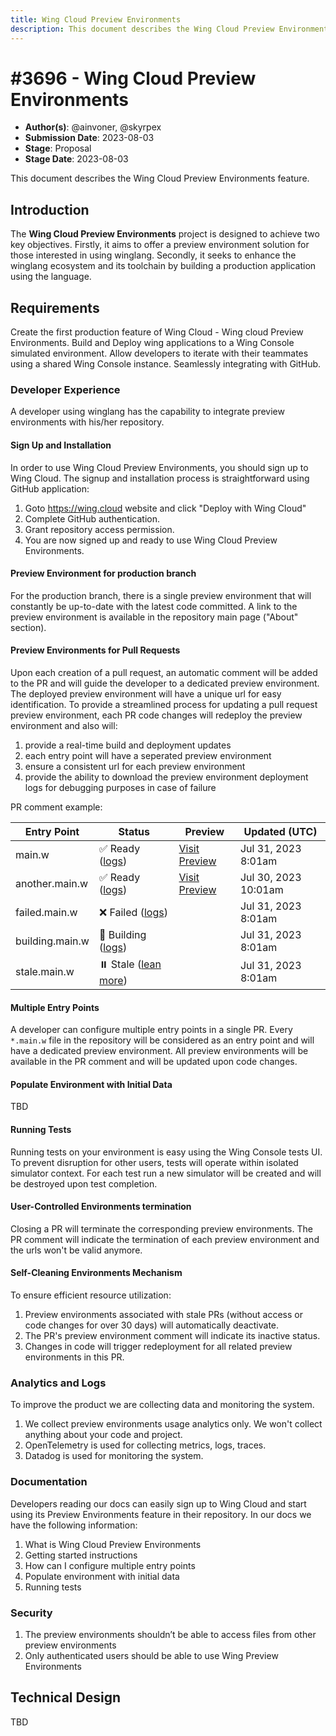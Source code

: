 ```yaml
---
title: Wing Cloud Preview Environments
description: This document describes the Wing Cloud Preview Environments feature.
---
```


# #3696 - Wing Cloud Preview Environments

- **Author(s)**: @ainvoner, @skyrpex
- **Submission Date**: 2023-08-03
- **Stage**: Proposal
- **Stage Date**: 2023-08-03

This document describes the Wing Cloud Preview Environments feature.

## Introduction
The **Wing Cloud Preview Environments** project is designed to achieve two key objectives. Firstly, it aims to offer a preview environment solution for those interested in using winglang.
Secondly, it seeks to enhance the winglang ecosystem and its toolchain by building a production application using the language.

## Requirements
Create the first production feature of Wing Cloud - Wing cloud Preview Environments.
Build and Deploy wing applications to a Wing Console simulated environment.
Allow developers to iterate with their teammates using a shared Wing Console instance.
Seamlessly integrating with GitHub.

### Developer Experience
A developer using winglang has the capability to integrate preview environments with his/her repository.

#### Sign Up and Installation
In order to use Wing Cloud Preview Environments, you should sign up to Wing Cloud.
The signup and installation process is straightforward using GitHub application:

1. Goto https://wing.cloud website and click "Deploy with Wing Cloud"
2. Complete GitHub authentication.
3. Grant repository access permission.
4. You are now signed up and ready to use Wing Cloud Preview Environments.

#### Preview Environment for production branch
For the production branch, there is a single preview environment that will constantly be up-to-date with the latest code committed.
A link to the preview environment is available in the repository main page ("About" section).

#### Preview Environments for Pull Requests
Upon each creation of a pull request, an automatic comment will be added to the PR and will guide the developer to a dedicated preview environment. The deployed preview environment will have a unique url for easy identification.
To provide a streamlined process for updating a pull request preview environment, each PR code changes will redeploy the preview environment and also will:
1. provide a real-time build and deployment updates
2. each entry point will have a seperated preview environment
3. ensure a consistent url for each preview environment
4. provide the ability to download the preview environment deployment logs for debugging purposes in case of failure

PR comment example:

| Entry Point     | Status | Preview | Updated (UTC)        |
|-----------------| ------------- | ------------- |----------------------| 
| main.w          |  ✅ Ready ([logs](https:/main-pr.wing-preview.com/logs)) | [Visit Preview](https:/main-pr.wing-preview.com) | Jul 31, 2023 8:01am  |
| another.main.w  |  ✅ Ready ([logs](https:/main-pr.wing-preview.com/logs)) | [Visit Preview](https:/main-pr.wing-preview.com) | Jul 30, 2023 10:01am |
| failed.main.w   | ❌ Failed ([logs](https:/main-pr.wing-preview.com/logs))  |  | Jul 31, 2023 8:01am  |
| building.main.w |  🔄 Building ([logs](https:/main-pr.wing-preview.com/logs))  | | Jul 31, 2023 8:01am  |
| stale.main.w    | ⏸️ Stale  ([lean more](https:/winglang.io/docs/preview))  | | Jul 31, 2023 8:01am  |

#### Multiple Entry Points
A developer can configure multiple entry points in a single PR.
Every `*.main.w` file in the repository will be considered as an entry point and will have a dedicated preview environment.
All preview environments will be available in the PR comment and will be updated upon code changes.

#### Populate Environment with Initial Data
TBD

#### Running Tests
Running tests on your environment is easy using the Wing Console tests UI.
To prevent disruption for other users, tests will operate within isolated simulator context.
For each test run a new simulator will be created and will be destroyed upon test completion.

#### User-Controlled Environments termination
Closing a PR will terminate the corresponding preview environments.
The PR comment will indicate the termination of each preview environment and the urls won't be valid anymore.

#### Self-Cleaning Environments Mechanism
To ensure efficient resource utilization:
1. Preview environments associated with stale PRs (without access or code changes for over 30 days) will automatically deactivate.
2. The PR's preview environment comment will indicate its inactive status.
3. Changes in code will trigger redeployment for all related preview environments in this PR.

### Analytics and Logs
To improve the product we are collecting data and monitoring the system.
1. We collect preview environments usage analytics only. We won't collect anything about your code and project.
2. OpenTelemetry is used for collecting metrics, logs, traces.
3. Datadog is used for monitoring the system.

### Documentation
Developers reading our docs can easily sign up to Wing Cloud and start using its Preview Environments feature in their repository.
In our docs we have the following information:
1. What is Wing Cloud Preview Environments
2. Getting started instructions
3. How can I configure multiple entry points
4. Populate environment with initial data
5. Running tests

### Security
1. The preview environments shouldn’t be able to access files from other preview environments
2. Only authenticated users should be able to use Wing Preview Environments

## Technical Design
TBD